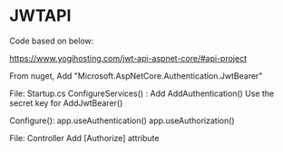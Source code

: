 # JWTAPI
Code based on below:

https://www.yogihosting.com/jwt-api-aspnet-core/#api-project  

From nuget, Add "Microsoft.AspNetCore.Authentication.JwtBearer"

File: Startup.cs
ConfigureServices() :
Add AddAuthentication()
Use the secret key for AddJwtBearer()

Configure():
app.useAuthentication()
app.useAuthorization()

File: Controller
Add [Authorize] attribute
